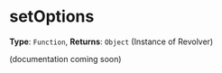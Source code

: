 # setOptions

**Type**: `Function`, **Returns**: `Object` (Instance of Revolver)

(documentation coming soon)

```javascript

```
